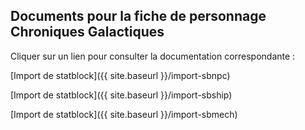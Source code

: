 ## Documents pour la fiche de personnage Chroniques Galactiques ##

Cliquer sur un lien pour consulter la documentation correspondante :

[Import de statblock]({{ site.baseurl }}/import-sbnpc)

[Import de statblock]({{ site.baseurl }}/import-sbship) 

[Import de statblock]({{ site.baseurl }}/import-sbmech)
